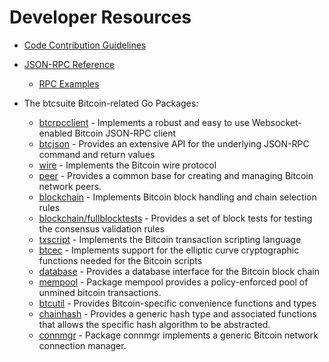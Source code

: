 # Developer Resources

* [Code Contribution Guidelines](https://github.com/sat20-labs/satoshinet/tree/master/docs/code_contribution_guidelines.md)

* [JSON-RPC Reference](https://github.com/sat20-labs/satoshinet/tree/master/docs/json_rpc_api.md)
  * [RPC Examples](https://github.com/sat20-labs/satoshinet/tree/master/docs/json_rpc_api.md#ExampleCode)

* The btcsuite Bitcoin-related Go Packages:
  * [btcrpcclient](https://github.com/sat20-labs/satoshinet/tree/master/rpcclient) - Implements a
    robust and easy to use Websocket-enabled Bitcoin JSON-RPC client
  * [btcjson](https://github.com/sat20-labs/satoshinet/tree/master/btcjson) - Provides an extensive API
    for the underlying JSON-RPC command and return values
  * [wire](https://github.com/sat20-labs/satoshinet/tree/master/wire) - Implements the
    Bitcoin wire protocol
  * [peer](https://github.com/sat20-labs/satoshinet/tree/master/peer) -
    Provides a common base for creating and managing Bitcoin network peers.
  * [blockchain](https://github.com/sat20-labs/satoshinet/tree/master/blockchain) -
    Implements Bitcoin block handling and chain selection rules
  * [blockchain/fullblocktests](https://github.com/sat20-labs/satoshinet/tree/master/blockchain/fullblocktests) -
    Provides a set of block tests for testing the consensus validation rules
  * [txscript](https://github.com/sat20-labs/satoshinet/tree/master/txscript) -
    Implements the Bitcoin transaction scripting language
  * [btcec](https://github.com/sat20-labs/satoshinet/tree/master/btcec) - Implements
    support for the elliptic curve cryptographic functions needed for the
    Bitcoin scripts
  * [database](https://github.com/sat20-labs/satoshinet/tree/master/database) -
    Provides a database interface for the Bitcoin block chain
  * [mempool](https://github.com/sat20-labs/satoshinet/tree/master/mempool) -
    Package mempool provides a policy-enforced pool of unmined bitcoin
    transactions.
  * [btcutil](https://github.com/sat20-labs/satoshinet/tree/master/btcutil) - Provides Bitcoin-specific
    convenience functions and types
  * [chainhash](https://github.com/sat20-labs/satoshinet/tree/master/chaincfg/chainhash) -
    Provides a generic hash type and associated functions that allows the
    specific hash algorithm to be abstracted.
  * [connmgr](https://github.com/sat20-labs/satoshinet/tree/master/connmgr) -
    Package connmgr implements a generic Bitcoin network connection manager.

